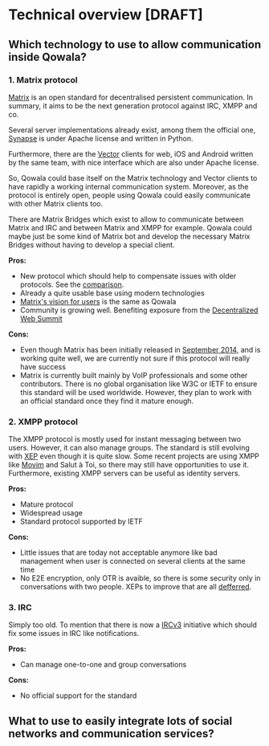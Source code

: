 # Technical overview \[DRAFT\]

## Which technology to use to allow communication inside Qowala?

### 1. Matrix protocol

[Matrix](https://matrix.org) is an open standard for decentralised persistent communication. In summary, it aims to be the next generation protocol against IRC, XMPP and co.

Several server implementations already exist, among them the official one, [Synapse](https://github.com/matrix-org/synapse) is under Apache license and written in Python.

Furthermore, there are the [Vector](https://vector.im/) clients for web, iOS and Android written by the same team, with nice interface which are also under Apache license.

So, Qowala could base itself on the Matrix technology and Vector clients to have rapidly a working internal communication system. Moreover, as the protocol is entirely open, people using Qowala could easily communicate with other Matrix clients too.

There are Matrix Bridges which exist to allow to communicate between Matrix and IRC and between Matrix and XMPP for example. Qowala could maybe just be some kind of Matrix bot and develop the necessary Matrix Bridges without having to develop a special client.

**Pros:**

* New protocol which should help to compensate issues with older protocols. See the [comparison](https://matrix.org/docs/guides/faq.html#what-is-the-difference-between-matrix-and-irc).
* Already a quite usable base using modern technologies
* [Matrix's vision for users](https://matrix.org/docs/guides/faq.html#what-does-this-mean-for-users) is the same as Qowala
* Community is growing well. Benefiting exposure from the [Decentralized Web Summit](https://matrix.org/blog/2016/05/24/next-up-the-first-decentralized-web-summit/)

**Cons:**

* Even though Matrix has been initially released in [September 2014](https://matrix.org/docs/guides/faq.html#why-arent-you-doing-this-through-the-ietf-or-w3c-or-3gpp), and is working quite well, we are currently not sure if this protocol will really have success
* Matrix is currently built mainly by VoIP professionals and some other contributors. There is no global organisation like W3C or IETF to ensure this standard will be used worldwide. However, they plan to work with an official standard once they find it mature enough.

### 2. XMPP protocol

The XMPP protocol is mostly used for instant messaging between two users. However, it can also manage groups. The standard is still evolving with [XEP](https://xmpp.org/extensions/) even though it is quite slow. Some recent projects are using XMPP like [Movim](https://movim.eu/) and Salut à Toi, so there may still have opportunities to use it. Furthermore, existing XMPP servers can be useful as identity servers.

**Pros:**

* Mature protocol
* Widespread usage
* Standard protocol supported by IETF

**Cons:**

* Little issues that are today not acceptable anymore like bad management when user is connected on several clients at the same time
* No E2E encryption, only OTR is avaible, so there is some security only in conversations with two people. XEPs to improve that are all [defferred](https://xmpp.org/extensions/xep-0210.html).

### 3. IRC

Simply too old. To mention that there is now a [IRCv3](http://ircv3.net/) initiative which should fix some issues in IRC like notifications.

**Pros:**

* Can manage one-to-one and group conversations

**Cons:**

* No official support for the standard

## What to use to easily integrate lots of social networks and communication services?

